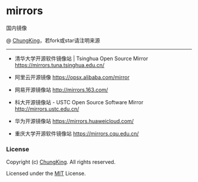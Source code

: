 # mirrors
国内镜像

@ [ChungKing](https://github.com/HuangCongQing/mirrors)，若fork或star请注明来源

-----

* 清华大学开源软件镜像站 | Tsinghua Open Source Mirror
https://mirrors.tuna.tsinghua.edu.cn/

* 阿里云开源镜像
https://opsx.alibaba.com/mirror

* 网易开源镜像站
http://mirrors.163.com/

* 科大开源镜像站 - USTC Open Source Software Mirror
http://mirrors.ustc.edu.cn/

* 华为开源镜像站
https://mirrors.huaweicloud.com/

* 重庆大学开源软件镜像站
https://mirrors.cqu.edu.cn/



### License

Copyright (c) [ChungKing](https://github.com/HuangCongQing/mirrors). All rights reserved.

Licensed under the [MIT](./LICENSE) License.